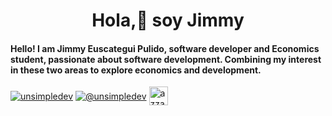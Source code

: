 <div align="">
<h1 align="center">Hola,👋 soy Jimmy</h1>
<h4>Hello! I am Jimmy Euscategui Pulido, software developer and Economics student, passionate about software development. Combining my interest in these two areas to explore economics and development.</h4>
</div>
<p align="left">
<a href="https://www.linkedin.com/in/jimmyeuscategui" target="blank"><img align="center" src="https://img.shields.io/badge/LinkedIn-0077B5?style=for-the-badge&logo=linkedin&logoColor=white" alt="unsimpledev"/></a>
<a href = "mailto:pulimomi2002@gmail.com" target="blank"><img align="center" src="https://img.shields.io/badge/Gmail-D14836?style=for-the-badge&logo=gmail&logoColor=white" alt="@unsimpledev"  /></a>
<a href="https://twitter.com/JimmyEuscategui" target="blank"><img align="center"
         src="https://img.shields.io/badge/twitter-1DA1F2.svg?style=for-the-badge&logo=twitter&logoColor=white"
         alt="azzar" height="30"/></a>
  </p>
